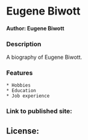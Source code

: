 # Eugene Biwott

#### Author: Eugene Biwott

### Description

A biography of Eugene Biwott.

### Features 

    * Hobbies
    * Education
    * Job experience

### Link to published site: []()

## License: []()